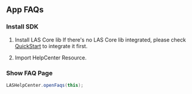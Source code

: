 
## App FAQs

### Install SDK

1. Install LAS Core lib
If there's no LAS Core lib integrated, please check [QuickStart](../../quickstart/android/existing.html) to integrate it first.

2. Import HelpCenter Resource.

### Show FAQ Page

```java
LASHelpCenter.openFaqs(this);
```